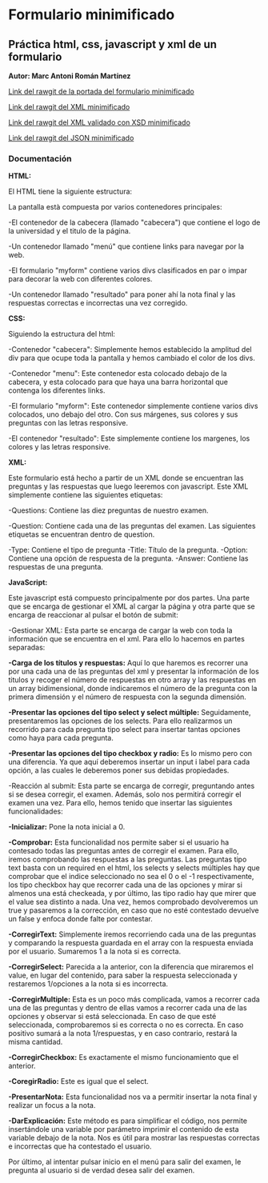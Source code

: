 # Formulario minimificado
## Práctica html, css, javascript y xml de un formulario

**Autor: Marc Antoni Román Martínez**

[Link del rawgit de la portada del formulario minimificado](https://rawgit.com/Marcroman181/Formulari/minimied/portada.html)

[Link del rawgit del XML minimificado](https://rawgit.com/Marcroman181/Formulari/minimied/xml/questions.xml)

[Link del rawgit del XML validado con XSD minimificado](https://rawgit.com/Marcroman181/Formulari/minimied/xml/questionsXSD.xml)

[Link del rawgit del JSON minimificado](https://rawgit.com/Marcroman181/Formulari/minimied/json/preguntes.json)


### Documentación

**HTML:**

El HTML tiene la siguiente estructura:

La pantalla està compuesta por varios contenedores principales:
  
  -El contenedor de la cabecera (llamado "cabecera") que contiene el logo de la universidad y el titulo de la página.
  
  -Un contenedor llamado "menú" que contiene links para navegar por la web.
  
  -El formulario "myform" contiene varios divs clasificados en par o impar para decorar la web con diferentes colores. 
    
  -Un contenedor llamado "resultado" para poner ahí la nota final y las respuestas correctas e incorrectas una vez corregido.

**CSS:**

Siguiendo la estructura del html:


  -Contenedor "cabecera": Simplemente hemos establecido la amplitud del div para que ocupe toda la pantalla y hemos cambiado el color de los divs.
  
  -Contenedor "menu": Este contenedor esta colocado debajo de la cabecera, y esta colocado para que haya una barra horizontal que contenga los diferentes links.
  
   -El formulario "myform": Este contenedor simplemente contiene varios divs colocados, uno debajo del otro. Con sus márgenes, sus colores y sus preguntas con las letras responsive.
    
  -El contenedor "resultado": Este simplemente contiene los margenes, los colores y las letras responsive.


**XML:**
 
 Este formulario está hecho a partir de un XML donde se encuentran las preguntas y las respuestas que luego leeremos con javascript. Este XML simplemente contiene las siguientes etiquetas:
 
 -Questions: Contiene las diez preguntas de nuestro examen.
 
 -Question: Contiene cada una de las preguntas del examen. Las siguientes etiquetas se encuentran dentro de question.
 
 -Type: Contiene el tipo de pregunta
 -Title: Título de la pregunta.
 -Option: Contiene una opción de respuesta de la pregunta.
 -Answer: Contiene las respuestas de una pregunta.


**JavaScript:**
 
 Este javascript está compuesto principalmente por dos partes. Una parte que se encarga de gestionar el XML al cargar la página y otra parte que se encarga de reaccionar al pulsar el botón de submit:
 
 -Gestionar XML: Esta parte se encarga de cargar la web con toda la información que se encuentra en el xml. Para ello lo hacemos en partes separadas:
 
  **-Carga de los títulos y respuestas:** Aquí lo que haremos es recorrer una por una cada una de las preguntas del xml y presentar la información de los titulos y recoger el número de respuestas en otro array y las respuestas en un array bidimensional, donde indicaremos el número de la pregunta con la primera dimensión y el número de respuesta con la segunda dimensión.
   
  **-Presentar las opciones del tipo select y select múltiple:** Seguidamente, presentaremos las opciones de los selects. Para ello realizarmos un recorrido para cada pregunta tipo select para insertar tantas opciones como haya para cada pregunta. 
  
  **-Presentar las opciones del tipo checkbox y radio:** Es lo mismo pero con una diferencia. Ya que aquí deberemos insertar un input i label para cada opción, a las cuales le deberemos poner sus debidas propiedades.
 
 -Reacción al submit: Esta parte se encarga de corregir, preguntando antes si se desea corregir, el examen. Además, solo nos permitirá corregir el examen una vez. Para ello, hemos tenido que insertar las siguientes funcionalidades:
 
  **-Inicializar:** Pone la nota inicial a 0. 
  
  **-Comprobar:** Esta funcionalidad nos permite saber si el usuario ha contesado todas las preguntas antes de corregir el examen. Para ello, iremos comprobando las respuestas a las preguntas. Las preguntas tipo text basta con un required en el html, los selects y selects múltiples hay que comprobar que el indice seleccionado no sea el 0 o el -1 respectivamente, los tipo checkbox hay que recorrer cada una de las opciones y mirar si almenos una está checkeada, y por último, las tipo radio hay que mirer que el value sea distinto a nada. Una vez, hemos comprobado devolveremos un true y pasaremos a la corrección, en caso que no esté contestado devuelve un false y enfoca donde falte por contestar. 
  
  **-CorregirText:** Simplemente iremos recorriendo cada una de las preguntas y comparando la respuesta guardada en el array con la respuesta enviada por el usuario. Sumaremos 1 a la nota si es correcta. 
  
  **-CorregirSelect:** Parecida a la anterior, con la diferencia que miraremos el value, en lugar del contenido, para saber la respuesta seleccionada y restaremos 1/opciones a la nota si es incorrecta. 
  
  **-CorregirMultiple:** Esta es un poco más complicada, vamos a recorrer cada una de las preguntas y dentro de ellas vamos a recorrer cada una de las opciones y observar si está seleccionada. En caso de que esté seleccionada, comprobaremos si es correcta o no es correcta. En caso positivo sumará a la nota 1/respuestas, y en caso contrario, restará la misma cantidad.
  
  **-CorregirCheckbox:** Es exactamente el mismo funcionamiento que el anterior.

  **-CoregirRadio:** Este es igual que el select.
  
  **-PresentarNota:** Esta funcionalidad nos va a permitir insertar la nota final y realizar un focus a la nota.
  
  **-DarExplicación:** Este método es para simplificar el código, nos permite insertándole una variable por parámetro imprimir el contenido de esta variable debajo de la nota. Nos es útil para mostrar las respuestas correctas e incorrectas que ha contestado el usuario.
  
Por último, al intentar pulsar inicio en el menú para salir del examen, le pregunta al usuario si de verdad desea salir del examen.
